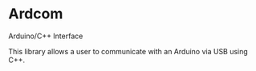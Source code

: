 # Ardcom
Arduino/C++ Interface

This library allows a user to communicate with an Arduino via USB using C++.
